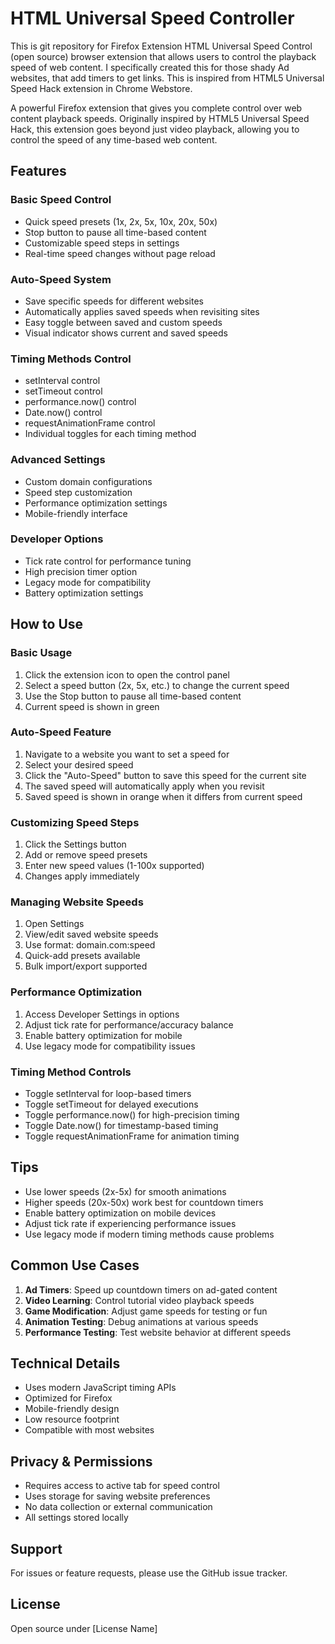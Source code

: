 # HTML Universal Speed Controller

This is git repository for Firefox Extension HTML Universal Speed Control (open source) browser extension that allows users to control the playback speed of web content. I specifically created this for those shady Ad websites, that add timers to get links. This is inspired from HTML5 Universal Speed Hack extension in Chrome Webstore.

A powerful Firefox extension that gives you complete control over web content playback speeds. Originally inspired by HTML5 Universal Speed Hack, this extension goes beyond just video playback, allowing you to control the speed of any time-based web content.

## Features

### Basic Speed Control
- Quick speed presets (1x, 2x, 5x, 10x, 20x, 50x)
- Stop button to pause all time-based content
- Customizable speed steps in settings
- Real-time speed changes without page reload

### Auto-Speed System
- Save specific speeds for different websites
- Automatically applies saved speeds when revisiting sites
- Easy toggle between saved and custom speeds
- Visual indicator shows current and saved speeds

### Timing Methods Control
- setInterval control
- setTimeout control
- performance.now() control
- Date.now() control
- requestAnimationFrame control
- Individual toggles for each timing method

### Advanced Settings
- Custom domain configurations
- Speed step customization
- Performance optimization settings
- Mobile-friendly interface

### Developer Options
- Tick rate control for performance tuning
- High precision timer option
- Legacy mode for compatibility
- Battery optimization settings

## How to Use

### Basic Usage
1. Click the extension icon to open the control panel
2. Select a speed button (2x, 5x, etc.) to change the current speed
3. Use the Stop button to pause all time-based content
4. Current speed is shown in green

### Auto-Speed Feature
1. Navigate to a website you want to set a speed for
2. Select your desired speed
3. Click the "Auto-Speed" button to save this speed for the current site
4. The saved speed will automatically apply when you revisit
5. Saved speed is shown in orange when it differs from current speed

### Customizing Speed Steps
1. Click the Settings button
2. Add or remove speed presets
3. Enter new speed values (1-100x supported)
4. Changes apply immediately

### Managing Website Speeds
1. Open Settings
2. View/edit saved website speeds
3. Use format: domain.com:speed
4. Quick-add presets available
5. Bulk import/export supported

### Performance Optimization
1. Access Developer Settings in options
2. Adjust tick rate for performance/accuracy balance
3. Enable battery optimization for mobile
4. Use legacy mode for compatibility issues

### Timing Method Controls
- Toggle setInterval for loop-based timers
- Toggle setTimeout for delayed executions
- Toggle performance.now() for high-precision timing
- Toggle Date.now() for timestamp-based timing
- Toggle requestAnimationFrame for animation timing

## Tips
- Use lower speeds (2x-5x) for smooth animations
- Higher speeds (20x-50x) work best for countdown timers
- Enable battery optimization on mobile devices
- Adjust tick rate if experiencing performance issues
- Use legacy mode if modern timing methods cause problems

## Common Use Cases
1. **Ad Timers**: Speed up countdown timers on ad-gated content
2. **Video Learning**: Control tutorial video playback speeds
3. **Game Modification**: Adjust game speeds for testing or fun
4. **Animation Testing**: Debug animations at various speeds
5. **Performance Testing**: Test website behavior at different speeds

## Technical Details
- Uses modern JavaScript timing APIs
- Optimized for Firefox
- Mobile-friendly design
- Low resource footprint
- Compatible with most websites

## Privacy & Permissions
- Requires access to active tab for speed control
- Uses storage for saving website preferences
- No data collection or external communication
- All settings stored locally

## Support
For issues or feature requests, please use the GitHub issue tracker.

## License
Open source under [License Name]
